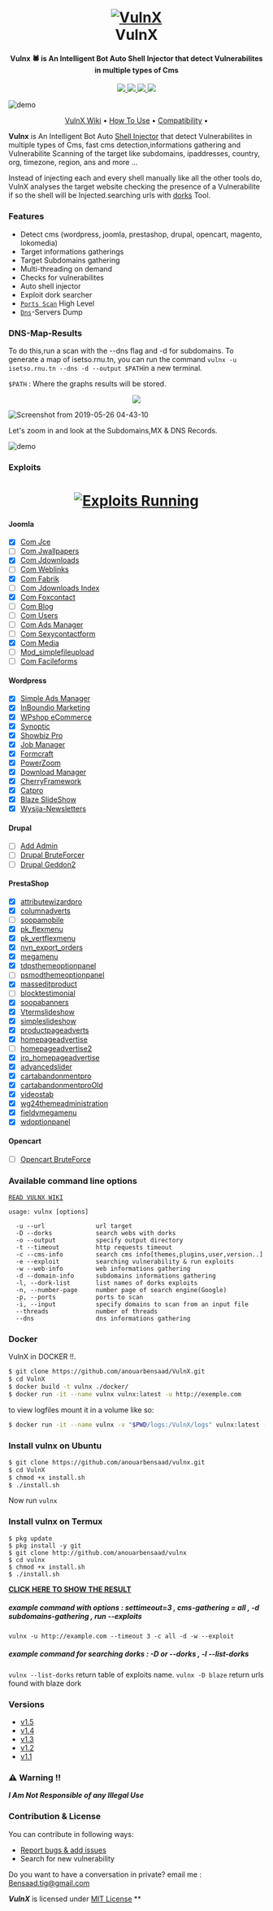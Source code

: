 <h1 align="center">
  <br>
  <a href="https://github.com/anouarbensaad/VulnX"><img src="https://i.ibb.co/kXW18B6/vulnxsmall.png" alt="VulnX"></a>
  <br>
  VulnX
  <br>
</h1>

<h4 align="center">Vulnx 🕷️ is An Intelligent Bot Auto Shell Injector that detect Vulnerabilites in multiple types of Cms </h4>

<p align="center">
   <a href="https://github.com/anouarbensaad/vulnx/releases">
    <img src="https://img.shields.io/github/release/anouarbensaad/vulnx.svg">
  </a>

  <a href="https://pypi.org/project/vulnx/">
    <img src="https://img.shields.io/badge/pypi-vulnx-red.svg">
  </a>

  <a href="https://github.com/anouarbensaad/vulnx/issues?q=is%3Aissue+is%3Aclosed">
      <img src="https://img.shields.io/github/issues-closed/anouarbensaad/vulnx.svg">
  </a>
  <a href="https://travis-ci.com/anouarbensaad/vulnx">
    <img src="https://img.shields.io/travis/com/anouarbensaad/vulnx.svg">
  </a>
</p>

![demo](https://i.ibb.co/wrZgjWn/New-Project-2.jpg)

<p align="center">
  <a href="https://github.com/anouarbensaad/vulnx/wiki">VulnX Wiki</a> •
  <a href="https://github.com/anouarbensaad/vulnx/wiki/Usage">How To Use</a> •
  <a href="https://github.com/anouarbensaad/vulnx/wiki/Compatibility-&-Dependencies">Compatibility</a> •
</p>

**Vulnx** is An Intelligent Bot Auto [Shell Injector](https://github.com/anouarbensaad/vulnx/wiki/Usage#run-exploits) that detect Vulnerabilites in multiple types of Cms, fast cms detection,informations gathering and Vulnerabilite Scanning of the target like subdomains, ipaddresses, country, org, timezone, region, ans and more ...

Instead of injecting each and every shell manually like all the other tools do, VulnX analyses the target website checking the presence of a Vulnerabilite if so the shell will be Injected.searching urls with [dorks](https://github.com/anouarbensaad/vulnx/wiki/Usage#searching-dorks) Tool. 

### Features

- Detect cms (wordpress, joomla, prestashop, drupal, opencart, magento, lokomedia)
- Target informations gatherings
- Target Subdomains gathering
- Multi-threading on demand
- Checks for vulnerabilites
- Auto shell injector
- Exploit dork searcher
- [`Ports Scan`](https://user-images.githubusercontent.com/23563528/58365946-40a83a00-7ec3-11e9-87c5-055ed67109b7.jpg) High Level
- [`Dns`](https://user-images.githubusercontent.com/23563528/58365784-09388e00-7ec1-11e9-8a05-e71fa39f146d.png)-Servers Dump


### DNS-Map-Results

To do this,run a scan with the --dns flag and -d for subdomains.
To generate a map of isetso.rnu.tn, you can run the command 
`vulnx -u isetso.rnu.tn --dns -d --output $PATH`in a new terminal.

`$PATH` : Where the graphs results will be stored.

<p align="center">
   <a href="https://github.com/anouarbensaad/vulnx/wiki/Usage#dns-informations-gathering">
    <img src="https://user-images.githubusercontent.com/23563528/58377134-92a79900-7f71-11e9-952f-9fd4e0a751cb.png">
  </a>
</p>


![Screenshot from 2019-05-26 04-43-10](https://user-images.githubusercontent.com/23563528/58377079-cd5d0180-7f70-11e9-9e9f-adf419fe993a.png)


Let's zoom in and look at the Subdomains,MX & DNS Records.

![demo](https://i.ibb.co/2kDLc0t/isetso-rnu-tn.png)


### Exploits
<h1 align="center">
<a href="https://github.com/anouarbensaad/VulnX"><img src="https://user-images.githubusercontent.com/23563528/58003677-2e03be80-7ad9-11e9-9774-c69a38248c64.gif" alt="Exploits Running"></a>
</h1>

#### Joomla
- [x] [Com Jce            ]('#')
- [ ] [Com Jwallpapers    ]('#')
- [x] [Com Jdownloads     ]('#')
- [ ] [Com Weblinks       ]('#')
- [x] [Com Fabrik         ]('#')
- [ ] [Com Jdownloads Index]('#')
- [x] [Com Foxcontact     ]('#')
- [ ] [Com Blog           ]('#')
- [ ] [Com Users          ]('#')
- [ ] [Com Ads Manager    ]('#')
- [ ] [Com Sexycontactform]('#')
- [x] [Com Media          ]('#')
- [ ] [Mod_simplefileupload]('#')
- [ ] [Com Facileforms    ]('#')

#### Wordpress
- [x] [Simple Ads Manager   ](https://www.exploit-db.com/exploits/36614)
- [x] [InBoundio Marketing  ](https://www.rapid7.com/db/modules/exploit/unix/webapp/wp_inboundio_marketing_file_upload) 
- [x] [WPshop eCommerce     ](https://www.rapid7.com/db/modules/exploit/unix/webapp/wp_wpshop_ecommerce_file_upload)
- [x] [Synoptic             ](https://cxsecurity.com/issue/WLB-2017030099) 
- [x] [Showbiz Pro          ](https://www.exploit-db.com/exploits/35385) 
- [x] [Job Manager          ](https://www.exploit-db.com/exploits/45031) 
- [x] [Formcraft            ](https://www.exploit-db.com/exploits/30002)
- [x] [PowerZoom            ](http://www.exploit4arab.org/exploits/399)
- [x] [Download Manager     ](https://www.exploit-db.com/exploits/35533)
- [x] [CherryFramework      ](https://www.exploit-db.com/exploits/45896)
- [x] [Catpro               ](https://vulners.com/zdt/1337DAY-ID-20256)
- [x] [Blaze SlideShow      ](https://0day.today/exploits/18500)
- [x] [Wysija-Newsletters   ](https://www.exploit-db.com/exploits/33991)

#### Drupal
- [ ] [Add Admin            ]('#')
- [ ] [Drupal BruteForcer   ]('#')
- [ ] [Drupal Geddon2       ]('#')

#### PrestaShop
- [x] [attributewizardpro   ]('#')
- [x] [columnadverts        ]('#')
- [ ] [soopamobile          ]('#')
- [x] [pk_flexmenu          ]('#')
- [x] [pk_vertflexmenu      ]('#')
- [x] [nvn_export_orders    ]('#')
- [x] [megamenu             ]('#')
- [x] [tdpsthemeoptionpanel ]('#')
- [ ] [psmodthemeoptionpanel]('#')
- [x] [masseditproduct      ]('#')
- [ ] [blocktestimonial     ]('#')
- [x] [soopabanners         ]('#')
- [x] [Vtermslideshow       ]('#')
- [x] [simpleslideshow      ]('#')
- [x] [productpageadverts   ]('#')
- [x] [homepageadvertise    ]('#')
- [ ] [homepageadvertise2   ]('#')
- [x] [jro_homepageadvertise]('#')
- [x] [advancedslider       ]('#')
- [x] [cartabandonmentpro   ]('#')
- [x] [cartabandonmentproOld]('#')
- [x] [videostab            ]('#')
- [x] [wg24themeadministration]('#')
- [x] [fieldvmegamenu       ]('#')
- [x] [wdoptionpanel        ]('#')

#### Opencart
- [ ] [Opencart BruteForce]('#')

### Available command line options
[`READ VULNX WIKI`](https://github.com/anouarbensaad/vulnx/wiki/Usage)

    usage: vulnx [options]
    
      -u --url              url target
      -D --dorks            search webs with dorks
      -o --output           specify output directory
      -t --timeout          http requests timeout
      -c --cms-info         search cms info[themes,plugins,user,version..]
      -e --exploit          searching vulnerability & run exploits
      -w --web-info         web informations gathering
      -d --domain-info      subdomains informations gathering
      -l, --dork-list       list names of dorks exploits
      -n, --number-page     number page of search engine(Google)
      -p, --ports           ports to scan
      -i, --input           specify domains to scan from an input file 
      --threads             number of threads
      --dns                 dns informations gathering

### Docker

VulnX in DOCKER !!.

```bash
$ git clone https://github.com/anouarbensaad/VulnX.git
$ cd VulnX
$ docker build -t vulnx ./docker/
$ docker run -it --name vulnx vulnx:latest -u http://exemple.com
```

to view logfiles mount it in a volume like so:

```bash
$ docker run -it --name vulnx -v "$PWD/logs:/VulnX/logs" vulnx:latest -u http://exemple.com
```

### Install vulnx on Ubuntu


```bash
$ git clone https://github.com/anouarbensaad/vulnx.git
$ cd VulnX
$ chmod +x install.sh
$ ./install.sh
```
Now run `vulnx`

### Install vulnx on Termux

```
$ pkg update
$ pkg install -y git
$ git clone http://github.com/anouarbensaad/vulnx
$ cd vulnx
$ chmod +x install.sh
$ ./install.sh
```
[**CLICK HERE TO SHOW THE RESULT**](https://user-images.githubusercontent.com/23563528/58364091-98847800-7ea6-11e9-9a9a-c27717e4dda1.png)

##### example command with options : settimeout=3 , cms-gathering = all , -d subdomains-gathering , run --exploits
`vulnx -u http://example.com --timeout 3 -c all -d -w --exploit` 

##### example command for searching dorks : -D or --dorks , -l --list-dorks 
`vulnx --list-dorks`
return table of exploits name.
`vulnx -D blaze`
return urls found with blaze dork

### Versions

- [v1.5](https://github.com/anouarbensaad/vulnx/releases/tag/v1.5)
- [v1.4](https://github.com/anouarbensaad/vulnx/releases/tag/v1.4)
- [v1.3](https://github.com/anouarbensaad/vulnx/releases/tag/v1.3)
- [v1.2](https://github.com/anouarbensaad/vulnx/releases/tag/v1.2)
- [v1.1](https://github.com/anouarbensaad/vulnx/releases/tag/v1.1)

### :warning: Warning !!

***I Am Not Responsible of any Illegal Use***

### Contribution & License

You can contribute in following ways:

- [Report bugs & add issues](https://github.com/anouarbensaad/VulnX/issues/new)
- Search for new vulnerability

Do you want to have a conversation in private? email me : Bensaad.tig@gmail.com

***VulnX*** is licensed under [MIT License](https://github.com/anouarbensaad/VulnX/blob/master/LICENSE) **
